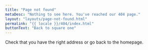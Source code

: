 ```yaml
---
title: "Page not found"
metaDesc: "Nothing to see here. You've reached our 404 page."
layout: "layouts/page-not-found.html"
permalink: "{{ locale }}/404/index.html"
buttonText: "Back to square one"
---
```

Check that you have the right address or go back to the homepage.